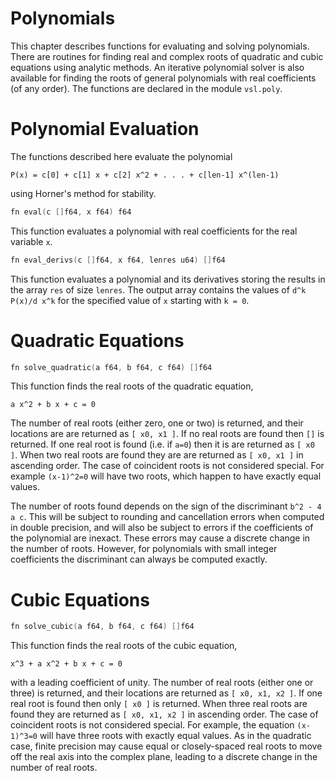 # Polynomials

This chapter describes functions for evaluating and solving polynomials.
There are routines for finding real and complex roots of quadratic and
cubic equations using analytic methods. An iterative polynomial solver
is also available for finding the roots of general polynomials with real
coefficients (of any order). The functions are declared in the module `vsl.poly`.

# Polynomial Evaluation

The functions described here evaluate the polynomial

```
P(x) = c[0] + c[1] x + c[2] x^2 + . . . + c[len-1] x^(len-1)
```

using Horner's method for stability.

```v ignore
fn eval(c []f64, x f64) f64
```

This function evaluates a polynomial with real coefficients for the real variable `x`.

```v ignore
fn eval_derivs(c []f64, x f64, lenres u64) []f64
```

This function evaluates a polynomial and its derivatives storing the
results in the array `res` of size `lenres`. The output array
contains the values of `d^k P(x)/d x^k` for the specified value of
`x` starting with `k = 0`.

# Quadratic Equations

```v ignore
fn solve_quadratic(a f64, b f64, c f64) []f64
```

This function finds the real roots of the quadratic equation,

```
a x^2 + b x + c = 0
```

The number of real roots (either zero, one or two) is returned, and
their locations are are returned as `[ x0, x1 ]`. If no real roots
are found then `[]` is returned. If one real root
is found (i.e. if `a=0`) then it is are returned as `[ x0 ]`. When two
real roots are found they are are returned as `[ x0, x1 ]` in
ascending order. The case of coincident roots is not considered
special. For example `(x-1)^2=0` will have two roots, which happen
to have exactly equal values.

The number of roots found depends on the sign of the discriminant
`b^2 - 4 a c`. This will be subject to rounding and cancellation
errors when computed in double precision, and will also be subject to
errors if the coefficients of the polynomial are inexact. These errors
may cause a discrete change in the number of roots. However, for
polynomials with small integer coefficients the discriminant can always
be computed exactly.

# Cubic Equations

```v ignore
fn solve_cubic(a f64, b f64, c f64) []f64
```

This function finds the real roots of the cubic equation,

```
x^3 + a x^2 + b x + c = 0
```

with a leading coefficient of unity. The number of real roots (either
one or three) is returned, and their locations are returned as `[ x0, x1, x2 ]`.
If one real root is found then only `[ x0 ]`
is returned. When three real roots are found they are returned as
`[ x0, x1, x2 ]` in ascending order. The case of
coincident roots is not considered special. For example, the equation
`(x-1)^3=0` will have three roots with exactly equal values. As
in the quadratic case, finite precision may cause equal or
closely-spaced real roots to move off the real axis into the complex
plane, leading to a discrete change in the number of real roots.
